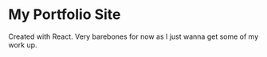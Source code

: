 # My Portfolio Site

Created with React. Very barebones for now as I just wanna get some of my work
up.
